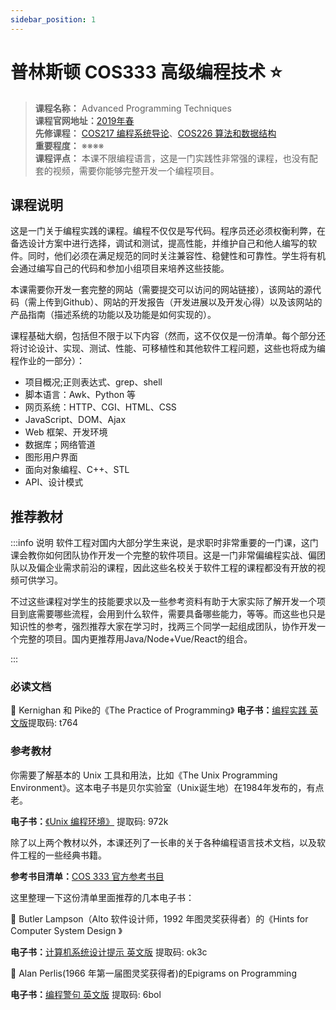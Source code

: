 ```yaml
---
sidebar_position: 1
---
```


# 普林斯顿 COS333 高级编程技术 ⭐️

>**课程名称：** Advanced Programming Techniques        
**课程官网地址：**[2019年春](https://www.cs.princeton.edu/courses/archive/spring19/cos333/)     
**先修课程：** [COS217 编程系统导论](https://hackway.org/docs/cs/freshman/cpp/cos217)、[COS226 算法和数据结构](https://hackway.org/docs/cs/freshman/datastructure/cos226)        
**重要程度：** ※※※※       
**课程评点：** 本课不限编程语言，这是一门实践性非常强的课程，也没有配套的视频，需要你能够完整开发一个编程项目。

## 课程说明
这是一门关于编程实践的课程。编程不仅仅是写代码。程序员还必须权衡利弊，在备选设计方案中进行选择，调试和测试，提高性能，并维护自己和他人编写的软件。同时，他们必须在满足规范的同时关注兼容性、稳健性和可靠性。学生将有机会通过编写自己的代码和参加小组项目来培养这些技能。

本课需要你开发一套完整的网站（需要提交可以访问的网站链接），该网站的源代码（需上传到Github）、网站的开发报告（开发进展以及开发心得）以及该网站的产品指南（描述系统的功能以及功能是如何实现的）。

课程基础大纲，包括但不限于以下内容（然而，这不仅仅是一份清单。每个部分还将讨论设计、实现、测试、性能、可移植性和其他软件工程问题，这些也将成为编程作业的一部分）：
- 项目概况;正则表达式、grep、shell
- 脚本语言：Awk、Python 等
- 网页系统：HTTP、CGI、HTML、CSS
- JavaScript、DOM、Ajax
- Web 框架、开发环境
- 数据库；网络管道
- 图形用户界面
- 面向对象编程、C++、STL
- API、设计模式


## 推荐教材
:::info 说明
软件工程对国内大部分学生来说，是求职时非常重要的一门课，这门课会教你如何团队协作开发一个完整的软件项目。这是一门非常偏编程实战、偏团队以及偏企业需求前沿的课程，因此这些名校关于软件工程的课程都没有开放的视频可供学习。

不过这些课程对学生的技能要求以及一些参考资料有助于大家实际了解开发一个项目到底需要哪些流程，会用到什么软件，需要具备哪些能力，等等。而这些也只是知识性的参考，强烈推荐大家在学习时，找两三个同学一起组成团队，协作开发一个完整的项目。国内更推荐用Java/Node+Vue/React的组合。

:::

### 必读文档
🌽  Kernighan 和 Pike的《The Practice of Programming》
**电子书：**[编程实践 英文版](https://pan.baidu.com/s/1U_SphWtbPvfKpUFW3at9FQ )提取码: t764 

### 参考教材
你需要了解基本的 Unix 工具和用法，比如《The Unix Programming Environment》。这本电子书是贝尔实验室（Unix诞生地）在1984年发布的，有点老。

**电子书：**[《Unix 编程环境》](https://pan.baidu.com/s/1RC94rCEa7R81B40QIKUNcQ) 提取码: 972k 

除了以上两个教材以外，本课还列了一长串的关于各种编程语言技术文档，以及软件工程的一些经典书籍。

**参考书目清单：**[COS 333 官方参考书目](https://www.cs.princeton.edu/courses/archive/spring19/cos333/bib.html)

这里整理一下这份清单里面推荐的几本电子书：

🌽  Butler Lampson（Alto 软件设计师，1992 年图灵奖获得者）的《Hints for Computer System Design 》

**电子书：**[计算机系统设计提示 英文版](https://pan.baidu.com/s/1Ey0QOdCcgz6KS2hY-utNOw) 提取码: ok3c 

🌽  Alan Perlis(1966 年第一届图灵奖获得者)的Epigrams on Programming 

**电子书：**[编程警句 英文版](https://pan.baidu.com/s/1PaMvlbl7P79LxdDC1ituhg) 提取码: 6bol 